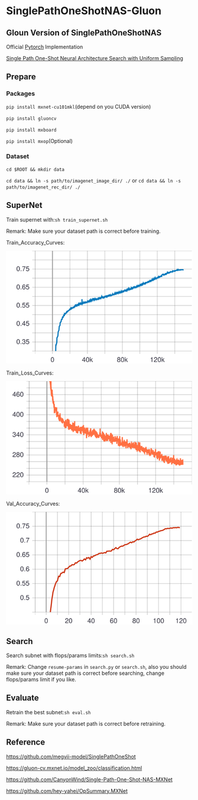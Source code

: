 # SinglePathOneShotNAS-Gluon

## Gloun Version of SinglePathOneShotNAS

Official [Pytorch](https://github.com/megvii-model/SinglePathOneShot) Implementation 

[Single Path One-Shot Neural Architecture Search with Uniform Sampling](https://arxiv.org/abs/1904.00420)


## Prepare

### Packages

`pip install mxnet-cu101mkl`(depend on you CUDA version)

`pip install gluoncv`

`pip install mxboard`

`pip install mxop`(Optional)

### Dataset

`cd $ROOT && mkdir data`

`cd data && ln -s path/to/imagenet_image_dir/ ./` or `cd data && ln -s path/to/imagenet_rec_dir/ ./`

## SuperNet

Train supernet with:`sh train_supernet.sh`

Remark: Make sure your dataset path is correct before training.

Train_Accuracy_Curves:

![supernet_train_accuracy](./logs/supernet_train_accuracy_curves.svg)

Train_Loss_Curves:

![supernet_train_loss](./logs/supernet_train_loss.svg)

Val_Accuracy_Curves:

![supernet_val_accuracy](./logs/supernet_val_acc_curves.svg)


## Search

Search subnet with flops/params limits:`sh search.sh`

Remark: Change `resume-params` in `search.py` or `search.sh`, also you should make sure your dataset path is correct before searching, change flops/params limit if you like.

## Evaluate

Retrain the best subnet:`sh eval.sh`

Remark: Make sure your dataset path is correct before retraining.



## Reference

https://github.com/megvii-model/SinglePathOneShot

https://gluon-cv.mxnet.io/model_zoo/classification.html

https://github.com/CanyonWind/Single-Path-One-Shot-NAS-MXNet

https://github.com/hey-yahei/OpSummary.MXNet





